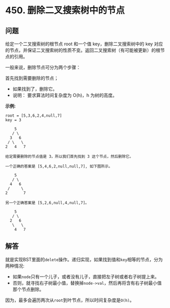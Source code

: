 # 450. 删除二叉搜索树中的节点

## 问题
给定一个二叉搜索树的根节点 root 和一个值 key，删除二叉搜索树中的 key 对应的节点，并保证二叉搜索树的性质不变。返回二叉搜索树（有可能被更新）的根节点的引用。

一般来说，删除节点可分为两个步骤：

首先找到需要删除的节点；
- 如果找到了，删除它。
- 说明： 要求算法时间复杂度为 O(h)，h 为树的高度。

**示例:**
```
root = [5,3,6,2,4,null,7]
key = 3

    5
   / \
  3   6
 / \   \
2   4   7

给定需要删除的节点值是 3，所以我们首先找到 3 这个节点，然后删除它。

一个正确的答案是 [5,4,6,2,null,null,7], 如下图所示。

    5
   / \
  4   6
 /     \
2       7

另一个正确答案是 [5,2,6,null,4,null,7]。

    5
   / \
  2   6
   \   \
    4   7
```
## 解答
就是实现BST里面的`delete`操作。递归实现，如果找到值和`key`相等的节点，分为两种情况:
- 如果`node`只有一个儿子，或者没有儿子，直接把左子树或者右子树提上来。
- 否则，就寻找右子树最小值，替换掉`node->val`，然后再将含有右子树最小值那个节点删除。

因为，最多会遍历两次从`root`到叶节点，所以时间复杂度是`O(h)`。